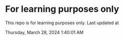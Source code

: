 # For learning purposes only
This repo is for learning purposes only.
Last updated at

Thursday, March 28, 2024 1:40:01 AM

